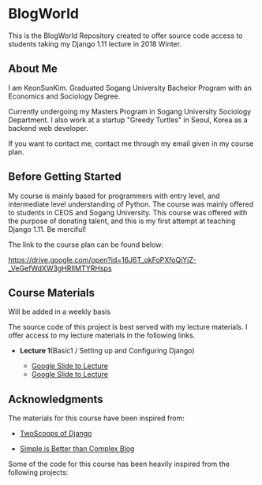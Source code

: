 # BlogWorld

This is the BlogWorld Repository created to offer source code access to students taking my Django 1.11 lecture in 2018 Winter.

## About Me

I am KeonSunKim. Graduated Sogang University Bachelor Program with an Economics and Sociology Degree. 

Currently undergoing my Masters Program in Sogang University Sociology Department. I also work at a startup "Greedy Turtles" in Seoul, Korea as a backend web developer. 

If you want to contact me, contact me through my email given in my course plan.

## Before Getting Started

My course is mainly based for programmers with entry level, and intermediate level understanding of Python. The course was mainly offered to students in CEOS and Sogang University. This course was offered with the purpose of donating talent, and this is my first attempt at teaching Django 1.11. Be merciful!

The link to the course plan can be found below:

https://drive.google.com/open?id=16J6T_okFoPXfoQiYjZ-_VeGefWdXW3gHRIIMTYRHsps 


## Course Materials 

Will be added in a weekly basis

The source code of this project is best served with my lecture materials. I offer access to my lecture materials in the following links.

* **Lecture 1**(Basic1 / Setting up and Configuring Django)

    * [Google Slide to Lecture](https://docs.google.com/presentation/d/1YstMmQlDO0SCuppMOvR2Y6swPom2513f6vxvc6JvJgs/edit?usp=sharing/)
    * [Google Slide to Lecture](https://docs.google.com/presentation/d/13DCnpBd64KLlCctU2ZOA8puwJqtMMOzdRou_DYGpmZo/edit?usp=sharing/)




## Acknowledgments

The materials for this course have been inspired from:

- [TwoScoops of Django](https://www.twoscoopspress.com/products/two-scoops-of-django-1-11/)

- [Simple is Better than Complex Blog](https://simpleisbetterthancomplex.com/)

Some of the code for this course has been heavily inspired from the following projects:
